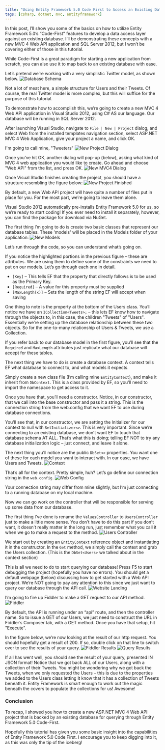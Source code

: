 ```yaml
---
title: "Using Entity Framework 5.0 Code First to Access an Existing Database"
tags: [csharp, dotnet, mvc, entityframework]
---
```


In this post, I’ll show you some of the basics on how to utilize Entity Framework 5.0’s “Code-First” features to develop a data access layer against an existing database. I’ll be demonstrating these concepts with a new MVC 4 Web API application and SQL Server 2012, but I won’t be covering either of those in this tutorial.

While Code-First is a great paradigm for starting a new application from scratch, you can also use it to map back to an existing database with ease.

Let’s pretend we’re working with a very simplistic Twitter model, as shown below.
![Database Schema](DBSchema.png)

Not a lot of meat here, a simple structure for Users and their Tweets. Of course, the real Twitter model is more complex, but this will suffice for the purpose of this tutorial.

To demonstrate how to accomplish this, we’re going to create a new MVC 4 Web API application in Visual Studio 2012, using C# AS our language. Our database will be running in SQL Server 2012.

After launching Visual Studio, navigate to `File | New | Project` dialog, and select Web from the installed templates navigation section, select ASP.NET MVC 4 Web Application, give your project a name, and click OK. 

I'm going to call mine, "Tweeters"
![New Project Dialog](NewProjectDialog.png)

Once you’ve hit OK, another dialog will pop-up (below), asking what kind of MVC 4 web application you would like to create. Go ahead and choose "Web API" from the list, and press OK.
![New MVC4 Dialog](NewMVC4Dialog.png)

Once Visual Studio finishes creating the project, you should have a structure resembling the figure below:
![New Project Finished](NewProjectFinished.png)

By default, a new Web API project will have quite a number of files put in place for you. For the most part, we’re going to leave them alone.

Visual Studio 2012 automatically pre-installs Entity Framework 5.0 for us, so we’re ready to start coding! If you ever need to install it separately, however, you can find the package for download via NuGet.

The first thing I’m going to do is create two basic classes that represent our database tables. These 'models' will be placed in the Models folder of your application:
![New Models](NewModels.png)

Let’s run through the code, so you can understand what’s going on.

If you notice the highlighted portions in the previous figure – these are attributes. We are using them to define some of the constraints we need to put on our models. Let’s go through each one in detail.
* `[Key]` – This tells EF that the property that directly follows is to be used as the Primary Key.
* `[Required]` – A value for this property must be supplied
* `[MaxLength(x)]` – Sets the length of the string EF will accept when saving

One thing to note is the property at the bottom of the Users class. You’ll notice we have an `ICollection<Tweets>;` – this lets EF know how to navigate through the objects to, in this case, the children "Tweets" of "Users". Essentially we’re setting up the database relationship between these two objects. So for the one-to-many relationship of Users & Tweets, we use a Collection.

If you refer back to our database model in the first figure, you’ll see that the `Required` and `MaxLength` attributes just replicate what our database will accept for these tables.

The next thing we have to do is create a database context. A context tells EF what database to connect to, and what models it expects.

Simply create a new class file (I’m calling mine `EntityContext`), and make it inherit from `DbContext`. This is a class provided by EF, so you’ll need to import the namespace to get access to it.

Once you have that, you’ll need a constructor. Notice, in our constructor, that we call into the base constructor and pass it a string. This is the connection string from the web.config that we want EF to use during database connections.

You’ll see that, in our constructor, we are setting the Initializer for our context to null with `SetInitializer<>`. This is very important. Since we’re connecting to an existing database, we don’t want EF to touch that database schema AT ALL. That’s what this is doing; telling EF NOT to try any database initialization logic – just connect, and leave it alone.

The next thing you’ll notice are the public `DbSet<>` properties. You want one of these for each model you want to interact with. In our case, we have Users and Tweets.
![Context](Context.png)

That’s all for the context. Pretty simple, huh? Let’s go define our connection string in the `web.config`.
![Web Config](WebConfig.png)

Your connection string may differ from mine slightly, but I’m just connecting to a running database on my local machine.

Now we can go work on the controller that will be responsible for serving up some data from our database.

The first thing I’ve done is rename the `ValuesController` to `UsersController` just to make a little more sense. You don’t have to do this part if you don’t want, it doesn’t really matter in the long run, just remember what you call it when we go to make a request to the method.
![Users Controller](UsersController.png)

We start out by creating an `EntityContext` reference object and instantiating it in the constructor. In the `Get` method, we simply call the context and grab the Users collection. (This is the `DbSet<Users>` we talked about in the context section)

This is all we need to do to start querying our database! Press F5 to start debugging the project (hopefully you have no errors). You should get a default webpage (below) discussing how to get started with a Web API project. We’re NOT going to pay any attention to this since we just want to query our database through the API call.
![Website Landing](WebsiteLanding.png)

I’m going to fire up Fiddler to make a GET request to our API method.
![Fiddler](Fiddler.png)

By default, the API is running under an “api” route, and then the controller name. So to issue a GET of our Users, we just need to construct the URL in Fiddler’s Composer tab, with a GET method. Once you have that setup, hit "Execute".

In the figure below, we’re now looking at the result of our http request. You should hopefully get a result of 200. If so, double click on that line to switch over to see the results of your query.
![Fiddler Results](FiddlerResults.png)
![Query Results](QueryResults.png)

If all has went well, you should see the result of your query, presented IN JSON format! Notice that we got back ALL of our Users, along with a collection of their Tweets. You might be wondering why we got back the Tweets, when we only requested the Users – this is due to the properties we added to the Users class letting it know that it has a collection of Tweets beneath it. Entity Framework is smart enough to work out the magic beneath the covers to populate the collections for us! Awesome!

### Conclusion
To recap, I showed you how to create a new ASP.NET MVC 4 Web API project that is backed by an existing database for querying through Entity Framework 5.0 Code-First.

Hopefully this tutorial has given you some basic insight into the capabilities of Entity Framework 5.0 Code First. I encourage you to keep digging into it, as this was only the tip of the iceberg!
